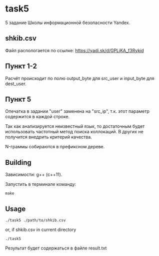 # task5
5 задание Школы информационной безопасности Yandex.

## shkib.csv
Файл распологается по ссылке: https://yadi.sk/d/GPLjKA_f3Rykid

## Пункт 1-2
Расчёт происходит по полю output_byte для src_user и input_byte для dest_user.

## Пункт 5
Опечатка в задании "user" заменена на "src_ip", т.к. этот параметр содержится в каждой строке.

Так как анализируется неизвестный язык, то достаточным будет использовать частотный метод поиска коллокаций. В других не получится внедрить критерий качества.

N-граммы собираются в префиксном дереве.

## Building
Зависимости: g++ (c++11).

Запустить в терминале команду:

`make`
  
## Usage
`./task5 ./path/to/shkib.csv`

or, if shkib.csv in current directory

`./task5`

Результат будет содержаться в файле result.txt

